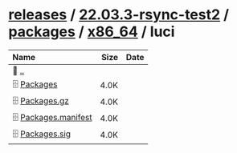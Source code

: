 ---
---

# [releases](/releases/) / [22.03.3-rsync-test2](/releases/22.03.3-rsync-test2/) / [packages](/releases/22.03.3-rsync-test2/packages/) / [x86_64](/releases/22.03.3-rsync-test2/packages/x86_64/) / luci


| Name | Size | Date |
|:---|---:|---|
| 📁 [..](../) | | |
| 🗄️ [Packages](./Packages) | 4.0K | |
| 🗄️ [Packages.gz](./Packages.gz) | 4.0K | |
| 🗄️ [Packages.manifest](./Packages.manifest) | 4.0K | |
| 🗄️ [Packages.sig](./Packages.sig) | 4.0K | |

